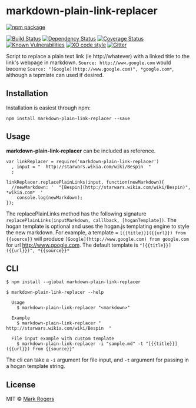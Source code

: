 # markdown-plain-link-replacer

[![npm package](https://nodei.co/npm/markdown-plain-link-replacer.png?downloads=true&downloadRank=true&stars=true)](https://nodei.co/npm/markdown-plain-link-replacer/)

[![Build Status](https://img.shields.io/travis/m4bwav/markdown-plain-link-replacer/master.svg)](https://travis-ci.org/m4bwav/markdown-plain-link-replacer)
[![Dependency Status](https://david-dm.org/m4bwav/markdown-plain-link-replacer.svg)](https://david-dm.org/m4bwav/markdown-plain-link-replacer)
[![Coverage Status](https://img.shields.io/coveralls/m4bwav/markdown-plain-link-replacer/master.svg)](https://coveralls.io/github/m4bwav/markdown-plain-link-replacer?branch=master)
[![Known Vulnerabilities](https://snyk.io/test/npm/markdown-plain-link-replacer/badge.svg?style=flat-square)](https://snyk.io/test/npm/markdown-plain-link-replacer)
[![XO code style](https://img.shields.io/badge/code_style-XO-5ed9c7.svg)](https://github.com/sindresorhus/xo)
[![Gitter](https://badges.gitter.im/m4bwav/markdown-plain-link-replacer.svg)](https://gitter.im/m4bwav/markdown-plain-link-replacer?utm_source=badge&utm_medium=badge&utm_campaign=pr-badge)


Script to replace a plain text link (ie http://whatever) with a linked title to the link's webpage in markdown.
`Source: http://www.google.com` would become `Source: "[Google](http://www.google.com)", *google.com*`, although a tepmlate 
can used if desired. 


## Installation

Installation is easiest through npm:

`npm install markdown-plain-link-replacer --save`


## Usage

**markdown-plain-link-replacer** can be included as reference.

```
var linkReplacer = require('markdown-plain-link-replacer')
  , input = "  http://starwars.wikia.com/wiki/Bespin  "
  ;

linkReplacer.replacePlainLinks(input, function(newMarkdown){
  //newMarkdown: '  "[Bespin](http://starwars.wikia.com/wiki/Bespin)", *wikia.com*  '
	console.log(newMarkdown);
});
```
   
   
The replacePlainLinks method has the following signature `replacePlainLinks(inputMarkdown, calllback, [hoganTemplate])`.
The hogan template is optional and uses the hogan.js templating engine to style the new markdown.
For example, a template = `[{{title}}]({{url}}) from {{source}}` will produce 
`[Google](http://www.google.com) from google.com` 
for url http://www.google.com.  The default template is `"[{{title}}]({{url}})", *{{source}}*`


## CLI

```
$ npm install --global markdown-plain-link-replacer
```

```
$ markdown-plain-link-replacer --help

  Usage
    $ markdown-plain-link-replacer "<markdown>"

  Example
    $ markdown-plain-link-replacer "  http://starwars.wikia.com/wiki/Bespin  "
  
  File input example with custom template
    $ markdown-plain-link-replacer -i "sample.md" -t "[{{title}}]({{url}}) from {{source}}"
```

The cli can take a `-i` argument for file input, and `-t` argument for passing in a hogan template string.


## License

MIT © [Mark Rogers](http://www.markdavidrogers.com)
